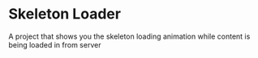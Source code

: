 # Skeleton Loader

A project that shows you the skeleton loading animation while content is being loaded in from server
